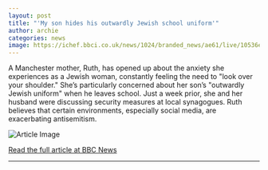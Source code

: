 ```yaml
---
layout: post
title: "'My son hides his outwardly Jewish school uniform'"
author: archie
categories: news
image: https://ichef.bbci.co.uk/news/1024/branded_news/ae61/live/10536e90-a10f-11f0-807b-c1a7ae4b635d.jpg
---
```

A Manchester mother, Ruth, has opened up about the anxiety she experiences as a Jewish woman, constantly feeling the need to "look over your shoulder." She’s particularly concerned about her son’s "outwardly Jewish uniform" when he leaves school. Just a week prior, she and her husband were discussing security measures at local synagogues. Ruth believes that certain environments, especially social media, are exacerbating antisemitism.

![Article Image](https://ichef.bbci.co.uk/news/1024/branded_news/ae61/live/10536e90-a10f-11f0-807b-c1a7ae4b635d.jpg)

[Read the full article at BBC News](https://www.bbc.com/news/articles/cjedj0ln5z5o?at_medium=RSS&at_campaign=rss)

---
